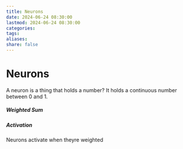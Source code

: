 ```yaml
---
title: Neurons
date: 2024-06-24 08:30:00
lastmod: 2024-06-24 08:30:00
categories: 
tags: 
aliases: 
share: false 
---
```


# Neurons

A neuron is a thing that holds a number? It holds a continuous number between 0 and 1.

##### Weighted Sum


##### Activation
Neurons activate when theyre weighted 